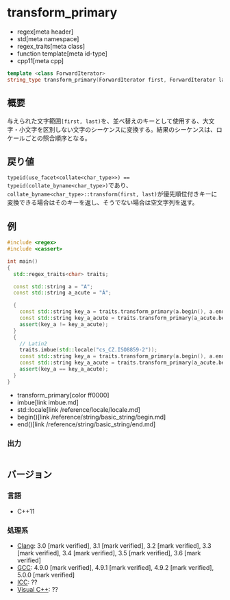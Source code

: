 # transform_primary
* regex[meta header]
* std[meta namespace]
* regex_traits[meta class]
* function template[meta id-type]
* cpp11[meta cpp]

```cpp
template <class ForwardIterator>
string_type transform_primary(ForwardIterator first, ForwardIterator last) const;
```


## 概要
与えられた文字範囲`[first, last)`を、並べ替えのキーとして使用する、大文字・小文字を区別しない文字のシーケンスに変換する。結果のシーケンスは、ロケールごとの照合順序となる。


## 戻り値
`typeid(use_facet<collate<char_type>>) == typeid(collate_byname<char_type>)`であり、`collate_byname<char_type>::transform(first, last)`が優先順位付きキーに変換できる場合はそのキーを返し、そうでない場合は空文字列を返す。


## 例
```cpp example
#include <regex>
#include <cassert>

int main()
{
  std::regex_traits<char> traits;

  const std::string a = "A";
  const std::string a_acute = "Á";

  {
    const std::string key_a = traits.transform_primary(a.begin(), a.end());
    const std::string key_a_acute = traits.transform_primary(a_acute.begin(), a_acute.end());
    assert(key_a != key_a_acute);
  }
  {
    // Latin2
    traits.imbue(std::locale("cs_CZ.ISO8859-2"));
    const std::string key_a = traits.transform_primary(a.begin(), a.end());
    const std::string key_a_acute = traits.transform_primary(a_acute.begin(), a_acute.end());
    assert(key_a == key_a_acute);
  }
}
```
* transform_primary[color ff0000]
* imbue[link imbue.md]
* std::locale[link /reference/locale/locale.md]
* begin()[link /reference/string/basic_string/begin.md]
* end()[link /reference/string/basic_string/end.md]

### 出力
```
```


## バージョン
### 言語
- C++11

### 処理系
- [Clang](/implementation.md#clang): 3.0 [mark verified], 3.1 [mark verified], 3.2 [mark verified], 3.3 [mark verified], 3.4 [mark verified], 3.5 [mark verified], 3.6 [mark verified]
- [GCC](/implementation.md#gcc): 4.9.0 [mark verified], 4.9.1 [mark verified], 4.9.2 [mark verified], 5.0.0 [mark verified]
- [ICC](/implementation.md#icc): ??
- [Visual C++](/implementation.md#visual_cpp): ??
